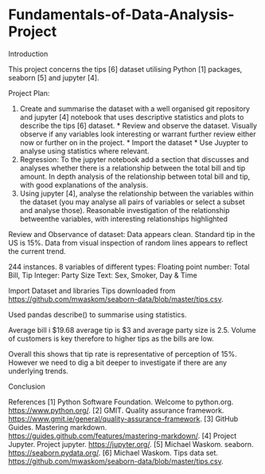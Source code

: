 # Fundamentals-of-Data-Analysis-Project

Introduction

This project concerns the tips [6] dataset utilising Python [1] packages, seaborn [5] and jupyter [4]. 

Project Plan:
1.   Create and summarise the dataset with a well organised git repository and jupyter [4] notebook that uses descriptive statistics and plots to describe the tips [6] dataset.
    *   Review and observe the dataset.  Visually observe if any variables look interesting or warrant further review either now or further on in the project.
    * Import the dataset
    * Use Juypter to analyse using statistics where relevant.
2.  Regression: To the jupyter notebook add a section that discusses and analyses whether there is a 
relationship between the total bill and tip amount.  In depth analysis of the relationship between total bill and
tip, with good explanations of the analysis.
3.  Using jupyter [4], analyse the relationship between the variables within the dataset (you may analyse all pairs of variables or select a subset and analyse those). Reasonable investigation of  the relationship betweenthe variables, with interesting relationships highlighted


Review and Observance of dataset:
Data appears clean.  Standard tip in the US is 15%.  Data from visual inspection of random lines appears to reflect the current trend.

244 instances.  8 variables of different types:
Floating point number:  Total Bill, Tip
Integer:    Party Size
Text:   Sex, Smoker, Day & Time

Import Dataset and libraries
Tips downloaded from https://github.com/mwaskom/seaborn-data/blob/master/tips.csv.

Used pandas describe() to summarise using statistics.  

Average bill i $19.68 average tip is $3 and average party size is 2.5.  Volume of customers is key therefore to higher tips as the bills are low.

Overall this shows that tip rate is representative of perception of 15%.  However we need to dig a bit deeper to investigate if there are any underlying trends.

Conclusion




References
[1] Python Software Foundation. Welcome to python.org.
https://www.python.org/.
[2] GMIT. Quality assurance framework.
https://www.gmit.ie/general/quality-assurance-framework.
[3] GitHub Guides. Mastering markdown.
https://guides.github.com/features/mastering-markdown/.
[4] Project Jupyter. Project jupyter.
https://jupyter.org/.
[5] Michael Waskom. seaborn.
https://seaborn.pydata.org/.
[6] Michael Waskom. Tips data set.
https://github.com/mwaskom/seaborn-data/blob/master/tips.csv.